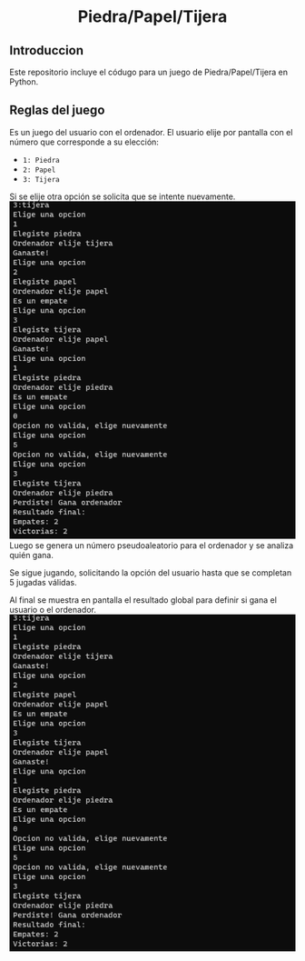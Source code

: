 <h1 align="center">
  <p align="center">Piedra/Papel/Tijera</p>
</h1>

## Introduccion

Este repositorio incluye el códugo para un juego de Piedra/Papel/Tijera en Python.

## Reglas del juego

Es un juego del usuario con el ordenador. El usuario elije por pantalla con el número que corresponde a su elección:
- `1: Piedra`
- `2: Papel`
- `3: Tijera`

Si se elije otra opción se solicita que se intente nuevamente.
<img src="./prueba2.png" alt="ejemplo 1">
Luego se genera un número pseudoaleatorio para el ordenador y se analiza quién gana.

Se sigue jugando, solicitando la opción del usuario hasta que se completan 5 jugadas válidas.

Al final se muestra en pantalla el resultado global para definir si gana el usuario o el ordenador.
<img src="./prueba2.png" alt="ejemplo 2">
